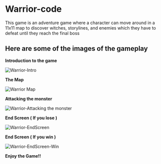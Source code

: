 # Warrior-code

This game is an adventure game where a character can move around in a 11x11 map to discover witches, storylines, and enemies which they have to defeat until they reach the final boss

## Here are some of the images of the gameplay

**Introduction to the game**

![Warrior-Intro](https://user-images.githubusercontent.com/85752924/210645168-314d5f71-89a2-4976-b4d7-ddec4fae7388.png)

**The Map**

![Warrior Map](https://user-images.githubusercontent.com/85752924/210645164-bf7b92e6-7e74-48c8-91ff-e697dbd4c816.png)

**Attacking the monster**

![Warrior-Attacking the monster](https://user-images.githubusercontent.com/85752924/210645166-9fc4c7b9-752c-469f-bddd-01de1095ed33.png)

**End Screen ( If you lose )**

![Warrior-EndScreen](https://user-images.githubusercontent.com/85752924/210645167-b61ee2c7-a453-4704-ae6b-ef746a8a0430.png)

**End Screen ( If you win )**

![Warrior-EndScreen-Win](https://user-images.githubusercontent.com/85752924/210646142-038e6ff5-73da-4927-b0ee-c9183b185d98.png)


**Enjoy the Game!!**

